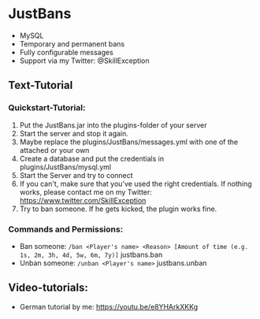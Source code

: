 # JustBans
- MySQL
- Temporary and permanent bans
- Fully configurable messages
- Support via my Twitter: @SkillException

## Text-Tutorial

### Quickstart-Tutorial:
1. Put the JustBans.jar into the plugins-folder of your server
2. Start the server and stop it again.
3. Maybe replace the plugins/JustBans/messages.yml with one of the attached or your own
4. Create a database and put the credentials in plugins/JustBans/mysql.yml
5. Start the Server and try to connect
6. If you can't, make sure that you've used the right credentials. If nothing works, please contact me on my Twitter: https://www.twitter.com/SkillException
7. Try to ban someone. If he gets kicked, the plugin works fine.

### Commands and Permissions:
- Ban someone: ```/ban <Player's name> <Reason> [Amount of time (e.g. 1s, 2m, 3h, 4d, 5w, 6m, 7y)]``` justbans.ban
- Unban someone: ```/unban <Player's name>``` justbans.unban


## Video-tutorials:
- German tutorial by me: https://youtu.be/e8YHArkXKKg

